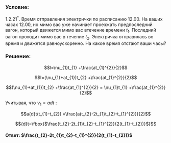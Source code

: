 ###  Условие: 

$1.2.21^*.$ Время отправления электрички по расписанию $12.00$. На ваших часах $12.00$, но мимо вас уже начинает проезжать предпоследний вагон, который движется мимо вас втечение времени $t_1$. Последний вагон проходит мимо вас в течение $t_2$. Электричка отправилась во время и движется равноускоренно. На какое время отстают ваши часы? 

###  Решение: 

$$l=\nu_{1}t_{1} +\frac{at_{1}^{2}}{2}$$ 

$$l=(\nu_{1}+at_{1})t_{2} +\frac{at_{1}^{2}}{2}$$ 

$$(\nu_{1}+at_{1})t_{2} +\frac{at_{1}^{2}}{2} = \nu_{1}t_{1} +\frac{at_{1}^{2}}{2}$$ 

Учитывая, что $\nu_{1} = a{d}t$ : 

$$a{d}t(t_{1}-t_{2}) =\frac{a(t_{2}-2t_{1}t_{2}-t_{1}^{2})}{2}$$ 

$${d}t=\fbox{$\frac{t_{2}-2t_{1}t_{2}-t_{1}^{2}}{2(t_{1}-t_{2})}$}$$ 

####  Ответ: $\frac{t_{2}-2t_{1}t_{2}-t_{1}^{2}}{2(t_{1}-t_{2})}$ 

  


